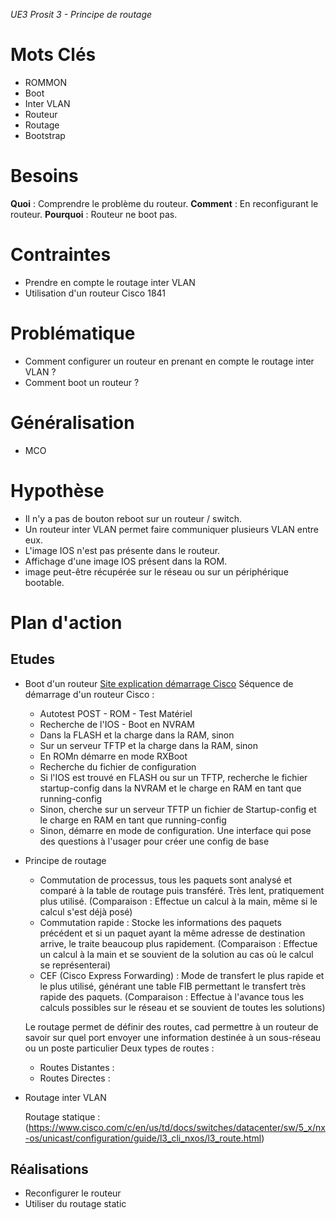 *UE3 Prosit 3 - Principe de routage*

# Mots Clés
- ROMMON
- Boot
- Inter VLAN
- Routeur
- Routage
- Bootstrap

# Besoins
**Quoi** : Comprendre le problème du routeur.
**Comment** : En reconfigurant le routeur.
**Pourquoi** : Routeur ne boot pas.

# Contraintes
- Prendre en compte le routage inter VLAN
- Utilisation d'un routeur Cisco 1841

# Problématique
- Comment configurer un routeur en prenant en compte le routage inter VLAN ?
- Comment boot un routeur ?

# Généralisation
- MCO

# Hypothèse
- Il n'y a pas de bouton reboot sur un routeur / switch.
- Un routeur inter VLAN permet faire communiquer plusieurs VLAN entre eux.
- L'image IOS n'est pas présente dans le routeur.
- Affichage d'une image IOS présent dans la ROM.
- image peut-être récupérée sur le réseau ou sur un périphérique bootable.

# Plan d'action
## Etudes
- Boot d'un routeur
  [Site explication démarrage Cisco](https://fr.scribd.com/doc/28590448/DEMARRAGE-ROUTEUR)
  Séquence de démarrage d'un routeur Cisco :
   * Autotest POST - ROM - Test Matériel
   * Recherche de l'IOS - Boot en NVRAM
    * Dans la FLASH et la charge dans la RAM, sinon
    * Sur un serveur TFTP et la charge dans la RAM, sinon
    * En ROMn démarre en mode RXBoot
   * Recherche du fichier de configuration
    * Si l'IOS est trouvé en FLASH ou sur un TFTP, recherche le fichier startup-config dans la NVRAM et le charge en RAM en tant que running-config
    * Sinon, cherche sur un serveur TFTP un fichier de Startup-config et le charge en RAM en tant que running-config
    * Sinon, démarre en mode de configuration. Une interface qui pose des questions à l'usager pour créer une config de base

- Principe de routage
  * Commutation de processus, tous les paquets sont analysé et comparé à la table de routage puis transféré. Très lent, pratiquement plus utilisé. (Comparaison : Effectue un calcul à la main, même si le calcul s'est déjà posé)
  * Commutation rapide : Stocke les informations des paquets précédent et si un paquet ayant la même adresse de destination arrive, le traite beaucoup plus rapidement. (Comparaison : Effectue un calcul à la main et se souvient de la solution au cas où le calcul se représenterai)
  * CEF (Cisco Express Forwarding) : Mode de transfert le plus rapide et le plus utilisé, générant une table FIB permettant le transfert très rapide des paquets. (Comparaison : Effectue à l'avance tous les calculs possibles sur le réseau et se souvient de toutes les solutions)

  Le routage permet de définir des routes, cad permettre à un routeur de savoir sur quel port envoyer une information destinée à un sous-réseau ou un poste particulier
  Deux types de routes :
   * Routes Distantes :
   * Routes Directes : 

- Routage inter VLAN

	Routage statique : (https://www.cisco.com/c/en/us/td/docs/switches/datacenter/sw/5_x/nx-os/unicast/configuration/guide/l3_cli_nxos/l3_route.html)

## Réalisations
- Reconfigurer le routeur
- Utiliser du routage static